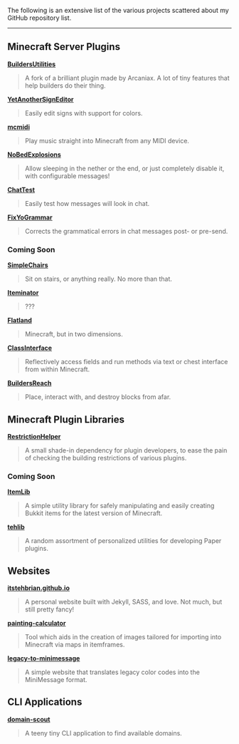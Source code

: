 The following is an extensive list of the various projects scattered about my GitHub repository list.

---

## Minecraft Server Plugins

[**BuildersUtilities**][bu]

> A fork of a brilliant plugin made by Arcaniax. A lot of tiny features that help builders do their thing.

[**YetAnotherSignEditor**][yase]

> Easily edit signs with support for colors.

[**mcmidi**][mcmidi]

> Play music straight into Minecraft from any MIDI device.

[**NoBedExplosions**][nbe]

> Allow sleeping in the nether or the end, or just completely disable it, with configurable messages!

[**ChatTest**][ct]

> Easily test how messages will look in chat.

[**FixYoGrammar**][fyg]

> Corrects the grammatical errors in chat messages post- or pre-send.

[bu]: https://github.com/ItsTehBrian/BuildersUtilities
[yase]: https://github.com/ItsTehBrian/YetAnotherSignEditor
[mcmidi]: https://github.com/mcmidi-uwu
[nbe]: https://github.com/ItsTehBrian/NoBedExplosions
[ct]: https://github.com/ItsTehBrian/ChatTest
[fyg]: https://github.com/ItsTehBrian/FixYoGrammar

### Coming Soon

[**SimpleChairs**][sc]

> Sit on stairs, or anything really. No more than that.

[**Iteminator**][iteminator]

> ???

[**Flatland**][fl]

> Minecraft, but in two dimensions.

[**ClassInterface**][ci]

> Reflectively access fields and run methods via text or chest interface from within Minecraft.

[**BuildersReach**][br]

> Place, interact with, and destroy blocks from afar.

[sc]: https://github.com/ItsTehBrian/SimpleChairs
[iteminator]: https://github.com/ItsTehBrian/Iteminator
[fl]: https://github.com/ItsTehBrian/Flatland
[ci]: https://github.com/ItsTehBrian/ClassInterface
[br]: https://github.com/ItsTehBrian/BuildersReach

## Minecraft Plugin Libraries

[**RestrictionHelper**][rh]

> A small shade-in dependency for plugin developers, to ease the pain of checking the building restrictions of various plugins.

[rh]: https://github.com/ItsTehBrian/RestrictionHelper

### Coming Soon

[**ItemLib**][il]

> A simple utility library for safely manipulating and easily creating Bukkit items for the latest version of Minecraft.

[**tehlib**][tl]

> A random assortment of personalized utilities for developing Paper plugins.

[il]: https://github.com/ItsTehBrian/ItemLib
[tl]: https://github.com/ItsTehBrian/tehlib

## Websites

[**itstehbrian.github.io**][itstehbrian]

> A personal website built with Jekyll, SASS, and love. Not much, but still pretty fancy!

[**painting-calculator**][pc]

> Tool which aids in the creation of images tailored for importing into Minecraft via maps in itemframes.

[**legacy-to-minimessage**][ltm]

> A simple website that translates legacy color codes into the MiniMessage format.

[itstehbrian]: https://github.com/ItsTehBrian/itstehbrian.github.io
[pc]: https://github.com/ItsTehBrian/painting-calculator
[ltm]: https://github.com/ItsTehBrian/legacy-to-minimessage

## CLI Applications

[**domain-scout**][ds]

> A teeny tiny CLI application to find available domains.

[ds]: https://github.com/ItsTehBrian/domain-scout
